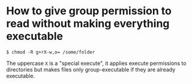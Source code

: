 # How to give group permission to read without making everything executable

```
$ chmod -R g+rX-w,o= /some/folder
```

The uppercase `X` is a "special execute", it applies execute permissions to
directories but makes files only group-executable if they are already
executable.
